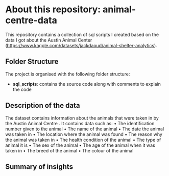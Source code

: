 # About this repository: animal-centre-data
This repository contains a collection of sql scripts I created based on the data I got about the Austin Animal Center (https://www.kaggle.com/datasets/jackdaoud/animal-shelter-analytics).

## Folder Structure
The project is organised with the following folder structure:
- **sql_scripts**: contains the source code along with comments to explain the code

## Description of the data
The dataset contains information about the animals that were taken in by the Austin Animal Centre . It contains data such as:
• The identification number given to the animal
• The name of the animal
• The date the animal was taken in
• The location where the animal was found
• The reason why the animal was taken in
• The health condition of the animal 
• The type of animal it is
• The sex of the animal 
• The age of the animal when it was taken in
• The breed of the animal
• The colour of the animal

## Summary of insights
